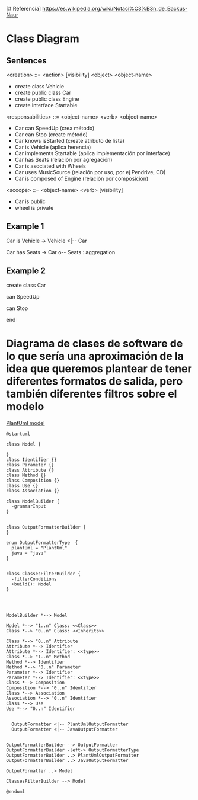 [# Referencia] https://es.wikipedia.org/wiki/Notaci%C3%B3n_de_Backus-Naur

# Class Diagram
## Sentences

\<creation> ::= \<action> [visibility] \<object> \<object-name>
- create class Vehicle
- create public class Car
- create public class Engine
- create interface Startable
  
\<responsabilities> ::= \<object-name> \<verb> \<object-name>
- Car can SpeedUp (crea método)
- Car can Stop (create método)
- Car knows isStarted (create atributo de lista)
- Car is Vehicle (aplica herencia)
- Car implements Startable (aplica implementación por interface)
- Car has Seats (relación por agregación)
- Car is asociated with Wheels
- Car uses MusicSource (relación por uso, por ej Pendrive, CD)
- Car is composed of Engine (relación por composición)
  
\<scoope> ::= \<object-name> \<verb> [visibility]
- Car is public
- wheel is private


## Example 1
Car is Vehicle -> Vehicle <|-- Car

Car has Seats -> Car o-- Seats : aggregation

## Example 2

create class Car

can SpeedUp

can Stop

end

# Diagrama de clases de software de lo que sería una aproximación de la idea que queremos plantear de tener diferentes formatos de salida, pero también diferentes filtros sobre el modelo

[PlantUml model](//www.plantuml.com/plantuml/png/XLDDZzem4BtFhx1oweSIjLT48rea92gXSYW_m11JNFaZiYShhTZzxsix2JPUh3s0XpTlPfxncvL5Qd2G0k0agBLafpico1K88V0wOTkEAUHdpWovpjYU6YePfj1FHCEF0x88xHXUT1T_hxNijUN8jOhWmRAaYRNwnEdCI5Nz6hZec0dYwdzklAHcg_e1dT2P-6T01soqaHITk5ZYA4mDCYVyVUuP2HrxGHKUf20_IBMVuihX_-aJzPW_gsJIsdypk-72pqcbdGEqrgeB5xKE-thqX4-V5-DDGXk0krjzgUjsoew94Qc-DusgncaBibo6e6qXd1FbsprbgoxCSFIizxJuId2BGZvvvNB6jqVtbqK1KUFqs30UUUK4frAYX-0MvMN5J45AOZ18udHisZrMfiQ39FwuqliNtAV490I0vBuZovUw9hFFicI9_jjPCAS252plnUJa4bMmCqPwkXkbagPfY-hB9Ozla061E2t2moLB5cN5L3T8yGO0)

```plantuml
@startuml

class Model {
   
}
class Identifier {}
class Parameter {}
class Attribute {}
class Method {}
class Composition {}
class Use {}
class Association {}

class ModelBuilder {
  -grammarInput
}


class OutputFormatterBuilder {
}

enum OutputFormatterType  {
  plantUml = "PlantUml"
  java = "java"
}


class ClassesFilterBuilder {
  -filterConditions
  +build(): Model
}




ModelBuilder *--> Model

Model *--> "1..n" Class: <<Class>>
Class *--> "0..n" Class: <<Inherits>>

Class *--> "0..n" Attribute
Attribute *--> Identifier
Attribute *--> Identifier: <<type>>
Class *--> "1..n" Method
Method *--> Identifier
Method *--> "0..n" Parameter
Parameter *--> Identifier
Parameter *--> Identifier: <<type>>
Class *--> Composition
Composition *--> "0..n" Identifier
Class *--> Association
Association *--> "0..n" Identifier
Class *--> Use
Use *--> "0..n" Identifier
  

  OutputFormatter <|-- PlantUmlOutputFormatter
  OutputFormatter <|-- JavaOutputFormatter


OutputFormatterBuilder --> OutputFormatter
OutputFormatterBuilder -left-> OutputFormatterType
OutputFormatterBuilder ..> PlantUmlOutputFormatter
OutputFormatterBuilder ..> JavaOutputFormatter

OutputFormatter ..> Model

ClassesFilterBuilder --> Model

@enduml
```